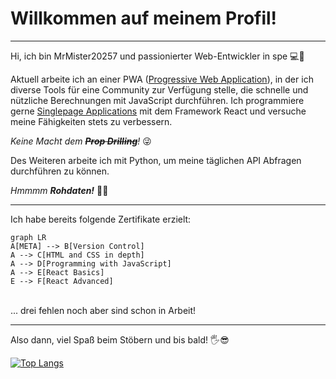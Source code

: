# Willkommen auf meinem Profil!
---

Hi, ich bin MrMister20257 und passionierter Web-Entwickler in spe 💻💪

Aktuell arbeite ich an einer PWA ([Progressive Web Application](https://de.wikipedia.org/wiki/Progressive_Web_App)), in der ich diverse Tools für eine Community zur Verfügung stelle, die schnelle und nützliche Berechnungen mit JavaScript durchführen. Ich programmiere gerne [Singlepage Applications](https://de.wikipedia.org/wiki/Single-Page-Webanwendung) mit dem Framework React und versuche meine Fähigkeiten stets zu verbessern. 

*Keine Macht dem **~~Prop Drilling~~**!* 😜
<br>

Des Weiteren arbeite ich mit Python, um meine täglichen API Abfragen durchführen zu können. 

*Hmmmm **Rohdaten!*** 🤤😍
<br>


---

Ich habe bereits folgende Zertifikate erzielt:

```mermaid
graph LR
A[META] --> B[Version Control]
A --> C[HTML and CSS in depth]
A --> D[Programming with JavaScript]
A --> E[React Basics]
E --> F[React Advanced]
```
<br>
... drei fehlen noch aber sind schon in Arbeit!

---

Also dann, viel Spaß beim Stöbern und bis bald! 🖐😎

[![Top Langs](https://github-readme-stats.vercel.app/api/top-langs/?username=MrMister20257&layout=pie)](https://github.com/MrMister20257/github-readme-stats)
